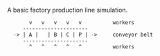 A basic factory production line simulation.

```
       v   v   v   v   v          workers
     ---------------------
  -> | A |   | B | C | P | ->     conveyor belt
     ---------------------
       ^   ^   ^   ^   ^          workers
```
